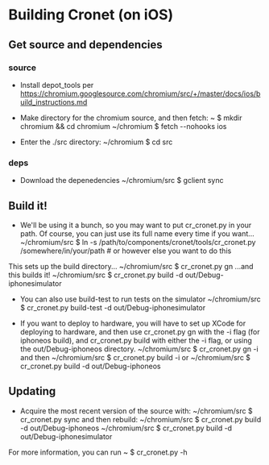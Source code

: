 # Building Cronet (on iOS)

## Get source and dependencies
### source
- Install depot_tools per https://chromium.googlesource.com/chromium/src/+/master/docs/ios/build_instructions.md
- Make directory for the chromium source, and then fetch:
    ~ $ mkdir chromium && cd chromium
    ~/chromium $ fetch --nohooks ios

- Enter the ./src directory:
    ~/chromium $ cd src

### deps
- Download the depenedencies
    ~/chromium/src $ gclient sync

## Build it!

- We'll be using it a bunch, so you may want to put cr_cronet.py in your path.  Of course, you can just use its full name every time if you want...
    ~/chromium/src $ ln -s /path/to/components/cronet/tools/cr_cronet.py /somewhere/in/your/path # or however else you want to do this

This sets up the build directory...
    ~/chromium/src $ cr_cronet.py gn
...and this builds it!
    ~/chromium/src $ cr_cronet.py build -d out/Debug-iphonesimulator

- You can also use build-test to run tests on the simulator
    ~/chromium/src $ cr_cronet.py build-test -d out/Debug-iphonesimulator

- If you want to deploy to hardware, you will have to set up XCode for deploying to hardware, and then use cr_cronet.py gn with the -i flag (for iphoneos build), and cr_cronet.py build with either the -i flag, or using the out/Debug-iphoneos directory.
    ~/chromium/src $ cr_cronet.py gn -i
and then
    ~/chromium/src $ cr_cronet.py build -i
or
    ~/chromium/src $ cr_cronet.py build -d out/Debug-iphoneos

## Updating

- Acquire the most recent version of the source with:
    ~/chromium/src $ cr_cronet.py sync
and then rebuild:
    ~/chromium/src $ cr_cronet.py build -d out/Debug-iphoneos
    ~/chromium/src $ cr_cronet.py build -d out/Debug-iphonesimulator

For more information, you can run
    ~ $ cr_cronet.py -h
